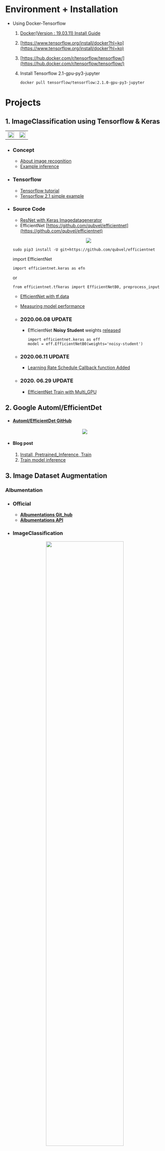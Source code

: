 # Environment + Installation
 - Using Docker-Tensorflow  
  
   1. [Docker(Version : 19.03.11) Install Guide](https://pervin0527.github.io/docker/)
   2. [https://www.tensorflow.org/install/docker?hl=ko](https://www.tensorflow.org/install/docker?hl=ko)
   3. [https://hub.docker.com/r/tensorflow/tensorflow/](https://hub.docker.com/r/tensorflow/tensorflow/)
   4. Install Tensorflow 2.1-gpu-py3-jupyter  
   
          docker pull tensorflow/tensorflow:2.1.0-gpu-py3-jupyter
         

# Projects

## 1. ImageClassification using Tensorflow & Keras

   <table border="0">
   <tr>
      <td>
      <img src="./doc_imgs/img_0004.jpg" width="100%" />
      </td>
      <td>
      <img src="./doc_imgs/img_0002.jpg", width="100%" />
      </td>
   </tr>
   </table>

   - ### Concept
      - [About image recognition](http://research.sualab.com/introduction/2017/11/29/image-recognition-overview-1.html)
      - [Example inference](http://research.sualab.com/practice/2018/01/17/image-classification-deep-learning.html)

   - ### Tensorflow
      - [Tensorflow tutorial](https://github.com/pervin0527/pervinco/blob/master/tensorflow_tutorial.md)
      - [Tensorflow 2.1 simple example](https://www.kaggle.com/philculliton/a-simple-tf-2-1-notebook)

   - ### Source Code
     - [ResNet with Keras Imagedatagenerator](https://github.com/pervin0527/pervinco/blob/master/source/keras_resnet50_train.py)
     - EfficientNet [https://github.com/qubvel/efficientnet](https://github.com/qubvel/efficientnet)
     
     <p align="center"><img src="/doc_imgs/efficientnet.png"></p>

         sudo pip3 install -U git+https://github.com/qubvel/efficientnet
    
      import EfficientNet

         import efficientnet.keras as efn

        or  

         from efficientnet.tfkeras import EfficientNetB0, preprocess_input

     - [EfficientNet with tf.data](https://github.com/pervin0527/pervinco/blob/master/source/Efnet_tf_data_train.py)
     - [Measuring model performance](https://github.com/pervin0527/pervinco/blob/master/source/tf2_model_test.py)

      - ### 2020.06.08 UPDATE
        - EfficientNet **Noisy Student** weights [released](https://www.kaggle.com/c/bengaliai-cv19/discussion/132894)

              import efficientnet.keras as eff
              model = eff.EfficientNetB0(weights='noisy-student')

     - ### 2020.06.11 UPDATE
       - [Learning Rate Schedule Callback function Added](https://github.com/pervin0527/pervinco/blob/05ba90f7a1921ddc84c79f3be8c232119de0b0e6/source/Efnet_tf_data_train.py#L147)
     - ### 2020. 06.29 UPDATE
       - [EfficientNet Train with Multi_GPU](https://github.com/pervin0527/pervinco/blob/master/source/Efnet_multi_gpu_train.py)
     
 
## 2. Google Automl/EfficientDet    
   - #### [Automl/EfficientDet GitHub](https://github.com/google/automl/tree/master/efficientdet)
    
   <p align="center"><img src="/doc_imgs/efficientdet.png"></p>  
   
   - #### Blog post  
     1. [Install, Pretrained_Inference, Train](https://pervin0527.github.io/efficientdet/)  
     2. [Train model inference](https://pervin0527.github.io/efficientdet2/)


## 3. Image Dataset Augmentation
   ### Albumentation
   - ### Official  
     - **[Albumentations Git_hub](https://github.com/albumentations-team/albumentations)**
     - **[Albumentations API](https://albumentations.readthedocs.io/en/latest/api/augmentations.html#module-albumentations.augmentations.functional)**
  
   - ### ImageClassification
   
   <p align="center"><img src="/doc_imgs/albumentation.jpeg" width=70%></p>
       
     - **UPDATED 2020.06.24**
       - [albumentation_aug1.py](https://github.com/pervin0527/pervinco/blob/master/source/albumentation_aug1.py)  
       - Augmentation is performed by using a loop on each image in the class.

       - Before applying augmentation.  number of seed images
       <p align="left"><img src="/doc_imgs/alb_graph2.png" width=70%></p>

       - After applying augmentation.
       <p align="left"><img src="/doc_imgs/alb_graph3.png" width=70%></p> 

     - **UPDATED 2020.06.29**
       - [albumentation_aug2.py](https://github.com/pervin0527/pervinco/blob/master/source/albumentation_aug2.py)
       - The number of images in classes are same as the number entered by the user.
       <p align="left"><img src="/doc_imgs/alb_graph4.png" width=70%></p>  
    
   - ### Object Detection
  
      <table border="0">
      <tr>
         <td>
         <img src="./doc_imgs/voc_aug1.png" width="200%" />
         </td>
         <td>
         <img src="./doc_imgs/voc_aug2.png", width="200%" />
         </td>
      </tr>
      </table> 

      -  Augmentation for VOC PASCAL dataset.
      -  Save the augmented image and xml file.

      - **UPDATED 2020.07.10**
        - [albumentation_voc_aug.py](https://github.com/pervin0527/pervinco/blob/master/source/albumentation_voc_aug.py)

      - **UPDATED 2020.07.21**
        - [albumentation_voc_aug2.py](https://github.com/pervin0527/pervinco/blob/master/source/albumentation_voc_aug2.py)
        - Same function as version 1, but the code has been changed. Both versions are available.


                  python3 albumentation_voc_aug.py \
                  ./VOC2012/JPEGImages \     # Image dataset path
                  ./VOC2012/Annotations \    # Annotation dataset path 
                  ./VOC2012/Augmentations    # Path to save augmentation applied file


## 4. Model Ensemble
   - #### [Blog post](https://pervin0527.github.io/ensemble/)
   - #### [Tensorflow keras Ensemble](https://www.tensorflow.org/guide/keras/functional)
   - #### [Source Code](https://github.com/pervin0527/pervinco/blob/master/source/assemble_train.py)


## 5. Multi Label ImageClassification

   <table border="0">
   <tr>
      <td>
      <img src="./doc_imgs/mlc.jpeg" width="100%" />
      </td>
      <td>
      <img src="./doc_imgs/mlc2.png", width="100%" />
      </td>
   </tr>
   </table>

   - #### [Blog post](https://pervin0527.github.io/multilabelclassification/)
   - #### [Reference](https://www.analyticsvidhya.com/blog/2019/04/build-first-multi-label-image-classification-model-python/)
   - #### Source Code  
     - [Training](https://github.com/pervin0527/pervinco/blob/master/source/multi_label_train.py)  
     - [Predict](https://github.com/pervin0527/pervinco/blob/master/source/tf2_multi_label_predict.py)  
     - [Using tf.data training](https://github.com/pervin0527/pervinco/blob/master/source/tf2_multi_label_classification.py)


## 6. Tensorflow 2.x tf.data
   - #### [Blog post](https://pervin0527.github.io/tf2-data/)
   - #### [Tutorial](https://gist.github.com/pervin0527/e9af4e0faab83243cb7f26990cac77f8)  
   - #### [Source Code](https://github.com/pervin0527/pervinco/blob/master/source/tf2_image_classification.py)
   - #### [Multi-label classification](https://pervin0527.github.io/tf2-data2/)

## 7. Yolo v4

   <p align="center"><img src="/doc_imgs/yolov4.png"></p>

   - #### [Official](https://github.com/AlexeyAB/darknet)
     - [Requirements](https://github.com/AlexeyAB/darknet#requirements)
     - [Compile using make](https://github.com/AlexeyAB/darknet#how-to-compile-on-linux-using-make)
     - Demo  
    
           ./darknet detector test cfg/coco.data cfg/yolov4.cfg yolov4.weights -thresh 0.25

     -  [How to Train](https://github.com/AlexeyAB/darknet#how-to-train-to-detect-your-custom-objects)

  - #### [Blog post + Codes](https://pervin0527.github.io/YOLOv4/)

## 8.Tensorflow Object Detecion API

   <p align="center"><img src="/doc_imgs/tensorflow2objectdetection.png"></p>

   - #### Blog Post  
     1. [Install, Inference_test](https://pervin0527.github.io/tf2-object-detection/)
     2. [Training Custom dataset](https://pervin0527.github.io/tf2-object-detection-custom/)


# Resource
  - Open Datasets
     - 유명한 공개 데이터 저장소
         - UC 얼바인(Irvine) 머신러닝 저장소(http://archive.ics.uci.edu/ml))
         - 캐글(Kaggle) 데이터셋(http://www.kaggle.com/datasets)
         - 아마존 AWS 데이터셋(https://registry.opendata.aws)

     - 메타 포털(공개 데이터 저장소가 나열되어 있다.)
         - 데이터 포털(Data Portals)(http://dataportals.org)
         - 오픈 데이터 모니터(Open Data Monitor)(http://opendatamonitor.eu)
         - 퀀들(Quandl)(http://quandl.com)

     - 인기 있는 공개 데이터 저장소가 나열되어 있는 다른 페이지
         - 위키백과 머신러닝 데이터셋 목록(https://en.wikipedia.org/wiki/List_of_datasets_for_machine-learning_research)
         - Quora.com(https://homl.info/10)
         - 데이터셋 서브레딧(subreddit)(http://www.reddit.com/r/datasets)
         - awesome-public-datasets(https://github.com/awesomedata/awesome-public-datasets#agriculture)
  
 - [Reference](https://github.com/pervin0527/pervinco/blob/master/reference.md)
 - [Tensorflow Guide Book](https://github.com/pervin0527/pervinco/blob/master/tensorflow_tutorial.md)

# Hands on Machine-Learning 2
   - [Chapter 1](https://github.com/pervin0527/pervinco/blob/master/hands_on_ml_2/chapter1.ipynb)
   - [Chapter 2](https://github.com/pervin0527/pervinco/blob/master/hands_on_ml_2/chapter2.ipynb)

# InterMinds Projects
  1. [Smart Checkout Table](https://pervin0527.github.io/SCO/) - 2019.05 ~ 2019.12 Fin.
  2. Smart Shelf - 2020.01 ~ This project is currently in progress.

# [Reference](https://github.com/pervin0527/pervinco/blob/master/reference.md)